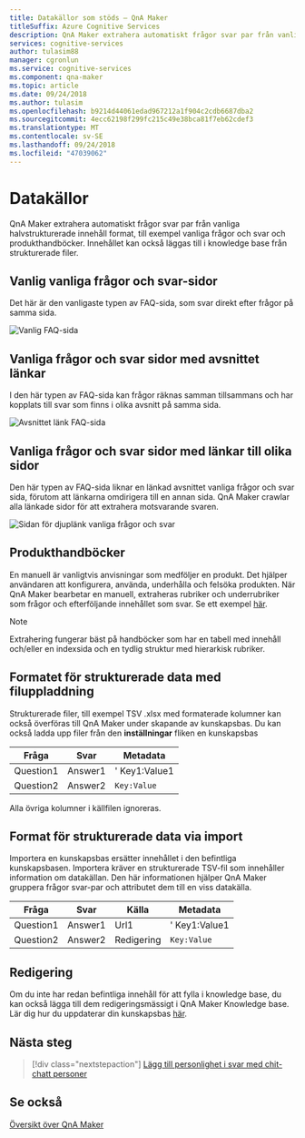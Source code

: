 ```yaml
---
title: Datakällor som stöds – QnA Maker
titleSuffix: Azure Cognitive Services
description: QnA Maker extrahera automatiskt frågor svar par från vanliga halvstrukturerade innehåll format, till exempel vanliga frågor och svar och produkthandböcker. Innehållet kan också läggas till i knowledge base från strukturerade filer.
services: cognitive-services
author: tulasim88
manager: cgronlun
ms.service: cognitive-services
ms.component: qna-maker
ms.topic: article
ms.date: 09/24/2018
ms.author: tulasim
ms.openlocfilehash: b9214d44061edad967212a1f904c2cdb6687dba2
ms.sourcegitcommit: 4ecc62198f299fc215c49e38bca81f7eb62cdef3
ms.translationtype: MT
ms.contentlocale: sv-SE
ms.lasthandoff: 09/24/2018
ms.locfileid: "47039062"
---
```

# <a name="data-sources"></a>Datakällor 
QnA Maker extrahera automatiskt frågor svar par från vanliga halvstrukturerade innehåll format, till exempel vanliga frågor och svar och produkthandböcker. Innehållet kan också läggas till i knowledge base från strukturerade filer.

## <a name="plain-faq-pages"></a>Vanlig vanliga frågor och svar-sidor
Det här är den vanligaste typen av FAQ-sida, som svar direkt efter frågor på samma sida. 

![Vanlig FAQ-sida](../media/qnamaker-concepts-datasources/plain-faq.png) 

 

## <a name="faq-pages-with-section-links"></a>Vanliga frågor och svar sidor med avsnittet länkar 
I den här typen av FAQ-sida kan frågor räknas samman tillsammans och har kopplats till svar som finns i olika avsnitt på samma sida.

 ![Avsnittet länk FAQ-sida](../media/qnamaker-concepts-datasources/sectionlink-faq.png) 


## <a name="faq-pages-with-links-to-different-pages"></a>Vanliga frågor och svar sidor med länkar till olika sidor 
Den här typen av FAQ-sida liknar en länkad avsnittet vanliga frågor och svar sida, förutom att länkarna omdirigera till en annan sida. QnA Maker crawlar alla länkade sidor för att extrahera motsvarande svaren.

 ![Sidan för djuplänk vanliga frågor och svar](../media/qnamaker-concepts-datasources/deeplink-faq.png) 


## <a name="product-manuals"></a>Produkthandböcker

En manuell är vanligtvis anvisningar som medföljer en produkt. Det hjälper användaren att konfigurera, använda, underhålla och felsöka produkten. När QnA Maker bearbetar en manuell, extraheras rubriker och underrubriker som frågor och efterföljande innehållet som svar. Se ett exempel [här](http://download.microsoft.com/download/2/9/B/29B20383-302C-4517-A006-B0186F04BE28/surface-pro-4-user-guide-EN.pdf).

> [!NOTE]
> Extrahering fungerar bäst på handböcker som har en tabell med innehåll och/eller en indexsida och en tydlig struktur med hierarkisk rubriker.


## <a name="structured-data-format-through-file-upload"></a>Formatet för strukturerade data med filuppladdning

Strukturerade filer, till exempel TSV .xlsx med formaterade kolumner kan också överföras till QnA Maker under skapande av kunskapsbas. Du kan också ladda upp filer från den **inställningar** fliken en kunskapsbas

| Fråga  | Svar  | Metadata                |
|-----------|---------|-------------------------|
| Question1 | Answer1 | ' Key1:Value1|Key2:value2' |
| Question2 | Answer2 |      `Key:Value`           |
Alla övriga kolumner i källfilen ignoreras.

## <a name="structured-data-format-through-import"></a>Format för strukturerade data via import
Importera en kunskapsbas ersätter innehållet i den befintliga kunskapsbasen. Importera kräver en strukturerade TSV-fil som innehåller information om datakällan. Den här informationen hjälper QnA Maker gruppera frågor svar-par och attributet dem till en viss datakälla.

| Fråga  | Svar  | Källa| Metadata                |
|-----------|---------|----|---------------------|
| Question1 | Answer1 | Url1|' Key1:Value1|Key2:value2' |
| Question2 | Answer2 | Redigering|    `Key:Value`       |

## <a name="editorial"></a>Redigering
Om du inte har redan befintliga innehåll för att fylla i knowledge base, du kan också lägga till dem redigeringsmässigt i QnA Maker Knowledge base. Lär dig hur du uppdaterar din kunskapsbas [här](../How-To/edit-knowledge-base.md).

## <a name="next-steps"></a>Nästa steg

> [!div class="nextstepaction"]
> [Lägg till personlighet i svar med chit-chatt personer](../How-To/chit-chat-knowledge-base.md)

## <a name="see-also"></a>Se också 

[Översikt över QnA Maker](../Overview/overview.md)
